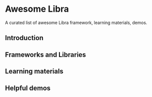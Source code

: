 # Awesome Libra
A curated list of awesome Libra framework, learning materials, demos.

## Introduction


## Frameworks and Libraries

## Learning materials

## Helpful demos

